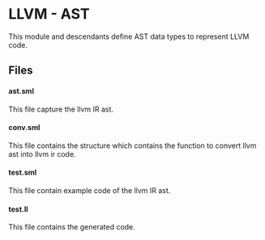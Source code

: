 # LLVM - AST

This module and descendants define AST data types to represent LLVM code.

## Files

#### ast.sml

This file capture the llvm IR ast.

#### conv.sml

This file contains the structure which contains the function to convert llvm ast into llvm ir code.

#### test.sml

This file contain example code of the llvm IR ast.

#### test.ll

This file contains the generated code.
